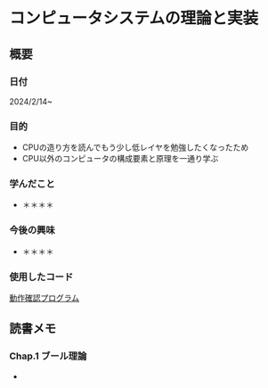 # コンピュータシステムの理論と実装

## 概要

### 日付

2024/2/14~

### 目的

- CPUの造り方を読んでもう少し低レイヤを勉強したくなったため
- CPU以外のコンピュータの構成要素と原理を一通り学ぶ

### 学んだこと

- ＊＊＊＊

### 今後の興味

- ＊＊＊＊

### 使用したコード

[動作確認プログラム](computer_science/how_to_create_cpu/arduino)

## 読書メモ

### Chap.1 ブール理論

- 